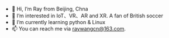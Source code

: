 - 👋 Hi, I’m Ray from Beijing, Chna
- 👀 I’m interested in IoT、VR、AR and XR. A fan of British soccer
- 🌱 I’m currently learning python & Linux
- 📫 You can reach me via raywangcn@163.com. 

<!---
RayWangCN/RayWangCN is a ✨ special ✨ repository because its `README.md` (this file) appears on your GitHub profile.
You can click the Preview link to take a look at your changes.
--->
